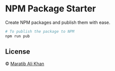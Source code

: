 # NPM Package Starter

Create NPM packages and publish them with ease.

```bash
# To publish the package to NPM
npm run pub
```

## License

© [Maratib Ali Khan](https://maratib.github.io)
